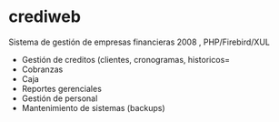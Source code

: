 # crediweb
Sistema de gestión de empresas financieras 2008 , PHP/Firebird/XUL

- Gestión de creditos (clientes, cronogramas, historicos=
- Cobranzas
- Caja
- Reportes gerenciales 
- Gestión de personal
- Mantenimiento de sistemas (backups)

